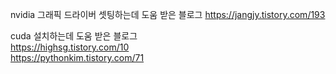 nvidia 그래픽 드라이버 셋팅하는데 도움 받은 블로그
https://jangjy.tistory.com/193

cuda 설치하는데 도움 받은 블로그  
https://highsg.tistory.com/10  
https://pythonkim.tistory.com/71  
